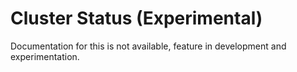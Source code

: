 # Cluster Status (Experimental)

Documentation for this is not available, feature in development and experimentation.
